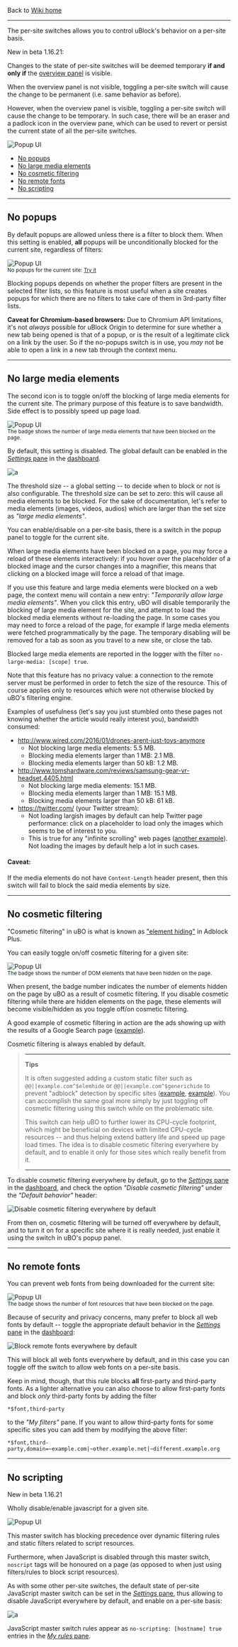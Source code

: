 Back to [Wiki home](https://github.com/gorhill/uBlock/wiki)

***

The per-site switches allows you to control uBlock's behavior on a per-site basis.

New in beta 1.16.21: 

Changes to the state of per-site switches will be deemed temporary **if and only if** the [overview panel](https://github.com/gorhill/uBlock/wiki/Quick-guide:-popup-user-interface#the-overview-panel) is visible.
 
When the overview panel is not visible, toggling a per-site switch will cause the change to be permanent (i.e. same behavior as before).

However, when the overview panel is visible, toggling a per-site switch will cause the change to be temporary. In such case, there will be an eraser and a padlock icon in the overview pane, which can be used to revert or persist the current state of all the per-site switches.

![Popup UI](https://user-images.githubusercontent.com/585534/46020955-8bac4c00-c0ad-11e8-8c33-33fc921cfcc6.png)

- [No popups](#no-popups)
- [No large media elements](#no-large-media-elements)
- [No cosmetic filtering](#no-cosmetic-filtering)
- [No remote fonts](#no-remote-fonts)
- [No scripting](#no-scripting)

***

## No popups

By default popups are allowed unless there is a filter to block them. When this setting is enabled, **all** popups will be unconditionally blocked for the current site, regardless of filters:

![Popup UI](https://user-images.githubusercontent.com/585534/46021121-e0e85d80-c0ad-11e8-96e7-874234cc3618.png)<br><sup>No popups for the current site: [Try it](http://jessehakanen.net/adblockpluspopupaddon/test.html)</sup>

Blocking popups depends on whether the proper filters are present in the selected filter lists, so this feature is most useful when a site creates popups for which there are no filters to take care of them in 3rd-party filter lists.

**Caveat for Chromium-based browsers:** Due to Chromium API limitations, it's not _always_ possible for uBlock Origin to determine for sure whether a new tab being opened is that of a popup, or is the result of a legitimate click on a link by the user. So if the no-popups switch is in use, you _may_ not be able to open a link in a new tab through the context menu.

***

## No large media elements

The second icon is to toggle on/off the blocking of large media elements for the current site. The primary purpose of this feature is to save bandwidth. Side effect is to possibly speed up page load.

![Popup UI](https://user-images.githubusercontent.com/585534/46021215-2573f900-c0ae-11e8-93ea-762cccfaa968.png)<br><sup>The badge shows the number of large media elements that have been blocked on the page.</sup>

By default, this setting is disabled. The global default can be enabled in the [_Settings_ pane](https://github.com/gorhill/uBlock/wiki/Dashboard:-Settings) in the [dashboard](https://github.com/gorhill/uBlock/wiki/Dashboard).

![a](https://user-images.githubusercontent.com/585534/46021852-818b4d00-c0af-11e8-8fdb-e028bc20e8ae.png)

The threshold size -- a global setting -- to decide when to block or not is also configurable. The threshold size can be set to zero: this will cause all media elements to be blocked. For the sake of documentation, let's refer to media elements (images, videos, audios) which are larger than the set size as _"large media elements"_.

You can enable/disable on a per-site basis, there is a switch in the popup panel to toggle for the current site.

When large media elements have been blocked on a page, you may force a reload of these elements interactively: if you hover over the placeholder of a blocked image and the cursor changes into a magnifier, this means that clicking on a blocked image will force a reload of that image.

If you use this feature and large media elements were blocked on a web page, the context menu will contain a new entry: _"Temporarily allow large media elements"_. When you click this entry, uBO will disable temporarily the blocking of large media element for the site, and attempt to load the blocked media elements without re-loading the page. In some cases you may need to force a reload of the page, for example if large media elements were fetched programmatically by the page. The temporary disabling will be removed for a tab as soon as you travel to a new site, or close the tab.

Blocked large media elements are reported in the logger with the filter `no-large-media: [scope] true`.

Note that this feature has no privacy value: a connection to the remote server must be performed in order to fetch the size of the resource. This of course applies only to resources which were not otherwise blocked by uBO's filtering engine.

Examples of usefulness (let's say you just stumbled onto these pages not knowing whether the article would really interest you), bandwidth consumed:

- <http://www.wired.com/2016/01/drones-arent-just-toys-anymore>
    - Not blocking large media elements: 5.5 MB.
    - Blocking media elements larger than 1 MB: 2.1 MB.
    - Blocking media elements larger than 50 kB: 1.2 MB.
- <http://www.tomshardware.com/reviews/samsung-gear-vr-headset,4405.html>
    - Not blocking large media elements: 15.1 MB.
    - Blocking media elements larger than 1 MB: 15.1 MB.
    - Blocking media elements larger than 50 kB: 61 kB.
- <https://twitter.com/> (your Twitter stream):
    - Not loading largish images by default can help Twitter page performance: click on a placeholder to load only the images which seems to be of interest to you.
    - This is true for any "infinite scrolling" web pages ([another example](http://www.bloomberg.com/news/articles/2016-01-19/being-illegal-won-t-keep-drones-from-taking-over-india)). Not loading the images by default help a lot in such cases.

#### Caveat:

If the media elements do not have `Content-Length` header present, then this switch will fail to block the said media elements by size.

***

## No cosmetic filtering

"Cosmetic filtering" in uBO is what is known as ["element hiding"](https://adblockplus.org/filters#elemhide) in Adblock Plus.

You can easily toggle on/off cosmetic filtering for a given site:

![Popup UI](https://user-images.githubusercontent.com/585534/46021299-62d88680-c0ae-11e8-8280-5dcbf7019c85.png)<br><sup>The badge shows the number of DOM elements that have been hidden on the page.</sup>

When present, the badge number indicates the number of elements hidden on the page by uBO as a result of cosmetic filtering. If you disable cosmetic filtering while there are hidden elements on the page, these elements will become visible/hidden as you toggle off/on cosmetic filtering.

A good example of cosmetic filtering in action are the ads showing up with the results of a Google Search page ([example](https://www.google.com/search?q=buy+car&oq=buy+car)).

Cosmetic filtering is always enabled by default.

> ***
> **Tips**
>
> It is often suggested adding a custom static filter such as `@@||example.com^$elemhide` or `@@||example.com^$generichide` to prevent "adblock" detection by specific sites ([example](https://adblockplus.org/forum/viewtopic.php?f=2&t=30763#p124225), [example](https://adblockplus.org/forum/viewtopic.php?f=2&t=43961)). You can accomplish the same goal more simply by just toggling off cosmetic filtering using this switch while on the problematic site.
> 
> This switch can help uBO to further lower its CPU-cycle footprint, which might be beneficial on devices with limited CPU-cycle resources -- and thus helping extend battery life and speed up page load times. The idea is to disable cosmetic filtering everywhere by default, and to enable it only for those sites which really benefit from it.
> ***

To disable cosmetic filtering everywhere by default, go to the [_Settings_ pane](https://github.com/gorhill/uBlock/wiki/Dashboard:-Settings) in the [dashboard](https://github.com/gorhill/uBlock/wiki/Dashboard), and check the option _"Disable cosmetic filtering"_ under the _"Default behavior"_ header:

![Disable cosmetic filtering everywhere by default](https://user-images.githubusercontent.com/585534/46022246-3887c880-c0b0-11e8-9edc-ded22a011996.png)

From then on, cosmetic filtering will be turned off everywhere by default, and to turn it on for a specific site where it is really needed, just enable it using the switch in uBO's popup panel.

***

## No remote fonts

You can prevent web fonts from being downloaded for the current site:

![Popup UI](https://user-images.githubusercontent.com/585534/46021462-b9de5b80-c0ae-11e8-82d9-f763bcd841ca.png)<br><sup>The badge shows the number of font resources that have been blocked on the page.</sup>

Because of security and privacy concerns, many prefer to block all web fonts by default -- toggle the appropriate default behavior in the [_Settings_ pane](https://github.com/gorhill/uBlock/wiki/Dashboard:-Settings) in the [dashboard](https://github.com/gorhill/uBlock/wiki/Dashboard):

![Block remote fonts everywhere by default](https://user-images.githubusercontent.com/585534/46022554-da0f1a00-c0b0-11e8-9689-542f26b7126e.png)

This will block all web fonts everywhere by default, and in this case you can toggle off the switch to allow web fonts on a per-site basis.

Keep in mind, though, that this rule blocks **all** first-party and third-party fonts. As a lighter alternative you can also choose to allow first-party fonts and block _only_ third-party fonts by adding the filter 

`*$font,third-party`

to the _"My filters"_ pane. If you want to allow third-party fonts for some specific sites you can add them by modifying the above filter:

`*$font,third-party,domain=~example.com|~other.example.net|~different.example.org`

***

## No scripting

New in beta 1.16.21

Wholly disable/enable javascript for a given site.

![Popup UI](https://user-images.githubusercontent.com/585534/46021563-fa3dd980-c0ae-11e8-984c-a811dc5b2f75.png)

This master switch has blocking precedence over dynamic filtering rules and static filters related to script resources.

Furthermore, when JavaScript is disabled through this master switch, `noscript` tags will be honoured on a page (as opposed to when just using filters/rules to block script resources).

As with some other per-site switches, the default state of per-site JavaScript master switch can be set in the [_Settings_ pane](https://github.com/gorhill/uBlock/wiki/Dashboard:-Settings), thus allowing to disable JavaScript everywhere by default, and enable on a per-site basis:

![a](https://user-images.githubusercontent.com/585534/46022411-84d30880-c0b0-11e8-9055-7e37b113ec13.png)

JavaScript master switch rules appear as `no-scripting: [hostname] true` entries in the [_My rules_ pane](https://github.com/gorhill/uBlock/wiki/Dashboard:-My-rules).